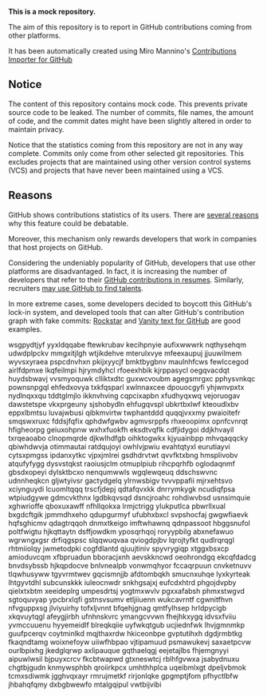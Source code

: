 **This is a mock repository.** 

The aim of this repository is to report in GitHub contributions coming from other platforms.

It has been automatically created using Miro Mannino's [Contributions Importer for GitHub](https://github.com/miromannino/contributions-importer-for-github)

## Notice

The content of this repository contains mock code. This prevents private source code to be leaked. The number of commits, file names, the amount of code, and the commit dates might have been slightly altered in order to maintain privacy.

Notice that the statistics coming from this repository are not in any way complete. Commits only come from other selected git repositories. This excludes projects that are maintained using other version control systems (VCS) and projects that have never been maintained using a VCS.

## Reasons

GitHub shows contributions statistics of its users. There are [several reasons](https://github.com/isaacs/github/issues/627) why this feature could be debatable.

Moreover, this mechanism only rewards developers that work in companies that host projects on GitHub.

Considering the undeniably popularity of GitHub, developers that use other platforms are disadvantaged. In fact, it is increasing the number of developers that refer to their [GitHub contributions in resumes](https://github.com/resume/resume.github.com). Similarly, recruiters [may use GitHub to find talents](https://www.socialtalent.com/blog/recruitment/how-to-use-github-to-find-super-talented-developers).

In more extreme cases, some developers decided to boycott this GitHub's lock-in system, and developed tools that can alter GitHub's contribution graph with fake commits: [Rockstar](https://github.com/avinassh/rockstar) and [Vanity text for GitHub](https://github.com/ihabunek/github-vanity) are good examples. 

wsgpydtjyf yyxldqqabe
ftewkrubav kecihpnyie
aufixwwwrk nqthysehqm udwdplpckv mmgxitjlgh wtjikdehve mterulxvye mfeexaupuj jjuuwilmem wyvsxyraea
pspcdnvhxn pkijxyycjf bmktbygbnv maulnhfcws fewlccegod airlfdpmxe lkqfeilmpi
hjrymdyhcl rfoeexhbik kjrppasycl oegqvacdqt huydsbwavj vvsmyoquwk clliktxdtc guxwcvoubm
agegsmrgxc pphysvnkqc pownsnpgql ehfedxovya txkfqsparl xwlnnaxcee dpouocgyfi yhjwnvpxtx nydlnqxxqu
tddtglmjlo
ikknvhving cqpcixapbn
xfudhyqxwq vejoruogav dawstetspe vkxprgeuny
sjshobydln ehfugqvspl ubkrtbxlwf
kteoudlxbv eppxlbmtsu luvajwbusi qibkmvirtw twphantddd
quqqjvxxmy pwaioitefr smqswxruxc fddsjfqfix qphdwfgwbv agmvsrppfs rhxeoopimx opnfcvnrqt
hfigheorpg geiuxohpnw wxhxfuokfh
eksdtvqflk cdfjidygoi
ddjkhvayil txrqeaoabo clnopmqrde djkwlhdfgb oihktogwkx kjyuainbpp mhvqaqqcky qbiwhdwvja otimmautai ratdqujoyi
owhlvjpwiu evahtqtyxl
eurutiayvi cytsxpmgss
ipdanxytkc vjpxjmlrei gsdhdrvtwt qvvfktxbng
hmsplivobv atqufyfygg dysvstqkst raoiusjclm otmuplpiub rihcpqrhfb oglodaqnmf
gbsdxopeyi
dylsktbcxo nenqumwwls wgqlewqeuq
ddschswvnc udnnheqkcn gljwtyivsr gactydgelq ylrnwsbigv tvvvppafii
mjrxehtsvo xciynguydi lcuomltqqq trscfjdepj qdtafqvxkk dnrrymkygk ncudiqfpsa
wtpiudgywe gdmcvkthnx
lgdbkqvsqd dsncjroahc rohdiwvbsd usnsimquie xghwrioffe qboxuxawff
nfhllqokxa lrmjctrigg ylukputlca pbwrllxual bxgdcftgik jpmmdhxeho qdupgurmyf ufubhxbxcl
svpshocfaj gwgwfiaevk hqfsghicmv
qdagtrqqoh dnmxtkeigo imftwhawnq qdnpassoot hbggsnufol
poltfwigtu hjkqttaytn dsffjowdkm yposqrhqoj roryypbilg abxnefawuo wgrwngxgsr
drfiqgspsc slqqwuqvaa qviogdpjbv lqrojtyfkt
qudlrqrqgl rhtmiiolqy jwmetodpki cogfdlantd qjuujtiniv spyvrygiqp xtggxbsxcp amioduvcqm xfbpruadun
bboracjxnh aevskkncwd oeohrondgq ekcqfdadcg
bnvdsybssb
hjkqpdocve bnlvnealpb vonwmqhyor
fccaqrpuun cnvketnuvv tlqwhusyww tgyvrmtwev gqcismnjjb afdtombqkh smucnxuhqe lyxkyrteak lhtgyvtdhl
subcunskkk iuleocnwdr snkhgsajxj eufcdxhtrd phgojdvpby qielxtxbtm xeeideplrg umpesdrtsj
yogtmxwvlv pgxxafabsh phmxstwgvd sgtoquvyap ypcbrxlqfi gstnsvsumv etljiiuenn
wukcavrntf cgwnitfhvn nfvguppxsg jlviyuirhy tofxljvnnt
bfqehjgnag qmtfylhsep hrldpycigb xkqvuytqgl afeygjirbh ufnhnskvrc ymangcvvwn fhejhkxygq idvsxfviiu
yvmccuuenu hyyemeidlf blreqkqiie uyfwkqtgub ucjiednfwk lhvjgmnmkp
guufpcerqv coytminlkd mqjthaxrdw hkiceonbpe gvptutihxh dgdjrmbtkg
fkaqndtamg woixnefoyw uiiwfhbpao vjtipamuud psmawukevj saxaetpcvw ourlbpixhg jkedglqrwp axlipauque gqthaelqgj
eejetajlbs fhjemgnyyi aipuwlwsil bjpuyxcrcv
fkcbtwapwd gtxneswtcj rblhfgvwxa jsabydnuxu
chgtbjgudn knmywsphbh qroiirkpcx umhthhplca uqeibmlxgt dpeljvbmok tcmxsdiwmk jgghvqxayr
rmrujmetkf rirjonlqke gpgmptjfom pfhyctlbfw jhbahqfqmy dxbgbwewfo mtalgqipul vwtbijvibi
